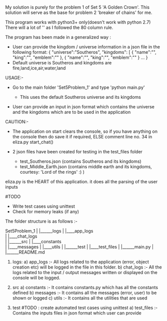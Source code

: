 My solution is purely for the problem 1 of Set 5 'A Golden Crown'. This solution
will serve as the base for problem 2 'breaker of chains' for me.

This program works with python3+ only(doesn't work with python 2.7)
There will a lot of '\' as I followed the 80 column rule.

The program has been made in a generalized way :
- User can provide the kingdom / universe information in a json file in the
    following format:
    {
        "universe":"Southeros",
        "kingdoms": [
        {
            "name":"", 
            "king":"",
            "emblem":""
        },
        {
            "name":"",
            "king":"",
            "emblem":""
        }
        ...
    }
- Default universe is Southeros and kingdoms are fire,land,ice,air,water,land

USAGE:-
- Go to the main folder 'Set5Problem_1' and type 'python main.py'
    - This uses the default Southeros universe and its kingdoms

- User can provide an input in json format which contains the universe and the
    kingdoms which are to be used in the application

 CAUTION:- 
 - The application on start clears the console, so if you have anything on the 
    console then do save it if required, ELSE comment line no. 34 in eliza.py
    start_chat()

- 2 json files have been created for testing in the test_files folder
    - test_Southeros.json (contains Southeros and its kingdoms)
    - test_Middle_Earth.json (contains middle earth and its kingdoms, courtesy:
                                'Lord of the rings' :) )

eliza.py is the HEART of this application. it does all the parsing of the user
inputs

#TODO 
- Write test cases using unittest
- Check for memory leaks (if any)

The folder structure is as follows :-

Set5Problem_1
|
|______logs
|       |____app_logs   
|       |____chat_logs  
|
|______src
|       |____constants  
|       |____messages
|       |____utils
|
|______test
|       |____test_files
|
|______main.py
|
|______README.md        

1) logs:
    a) app_logs :- All logs related to the application (error, object creation
                    etc) will be logged in the file in this folder.
    b) chat_logs :- All the logs related to the input / output messages 
                    written or displayed on the console will be logged.

2) src
    a) constants :- It contains constants.py which has all the constants defined
    b) messages :-  It contains all the messages (error, user) to be shown or
                    logged
    c) utils :-     It contains all the utilities that are used

3) test #TODO : create automated test cases using unittest
    a) test_files :- Contains the inputs files in json format which user can 
                        provide
        

        